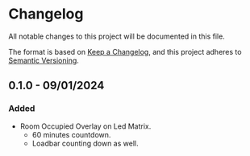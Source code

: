 # Changelog

All notable changes to this project will be documented in this file.

The format is based on [Keep a Changelog](https://keepachangelog.com/en/1.0.0/),
and this project adheres to [Semantic Versioning](https://semver.org/spec/v2.0.0.html).

## 0.1.0 - 09/01/2024

### Added
* Room Occupied Overlay on Led Matrix.
  * 60 minutes countdown.
  * Loadbar counting down as well.
